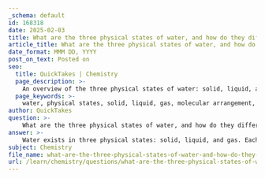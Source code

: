 ```yaml
---
_schema: default
id: 168318
date: 2025-02-03
title: What are the three physical states of water, and how do they differ in terms of molecular arrangement?
article_title: What are the three physical states of water, and how do they differ in terms of molecular arrangement?
date_format: MMM DD, YYYY
post_on_text: Posted on
seo:
  title: QuickTakes | Chemistry
  page_description: >-
    An overview of the three physical states of water: solid, liquid, and gas, detailing how molecular arrangements differ in each state and the implications for properties such as density and fluidity.
  page_keywords: >-
    water, physical states, solid, liquid, gas, molecular arrangement, ice, hydrogen bonding, density, water vapor, ecosystems, solvent
author: QuickTakes
question: >-
    What are the three physical states of water, and how do they differ in terms of molecular arrangement?
answer: >-
    Water exists in three physical states: solid, liquid, and gas. Each state is characterized by distinct molecular arrangements and behaviors:\n\n1. **Solid (Ice)**:\n   - In the solid state, water molecules are arranged in a crystalline lattice structure due to hydrogen bonding. This arrangement is more spaced out compared to the liquid state, which results in ice being less dense than liquid water. The hydrogen bonds hold the molecules in fixed positions, allowing them to vibrate but not move freely. This structure is responsible for ice's ability to float on water, providing insulation for aquatic ecosystems during cold weather.\n\n2. **Liquid (Water)**:\n   - In the liquid state, water molecules are in constant motion and are not held in fixed positions as in the solid state. The hydrogen bonds between molecules are transient, forming and breaking rapidly. This allows the molecules to slide past one another, giving liquid water its fluidity. The arrangement of molecules is denser than in ice, which is why liquid water is more compact and can dissolve various substances, making it an excellent solvent for biochemical reactions.\n\n3. **Gas (Water Vapor)**:\n   - In the gaseous state, water molecules are far apart and move freely at high speeds. The hydrogen bonds are minimal or nonexistent, allowing the molecules to escape into the air. This state occurs at higher temperatures when water molecules gain enough kinetic energy to overcome the attractive forces of hydrogen bonds. Water vapor is less dense than both liquid water and ice, contributing to its ability to rise and disperse in the atmosphere.\n\nIn summary, the differences in molecular arrangement among the three states of water—solid, liquid, and gas—are crucial for understanding water's unique properties and its role in biological processes and ecosystems.
subject: Chemistry
file_name: what-are-the-three-physical-states-of-water-and-how-do-they-differ-in-terms-of-molecular-arrangement.md
url: /learn/chemistry/questions/what-are-the-three-physical-states-of-water-and-how-do-they-differ-in-terms-of-molecular-arrangement
---
```


&nbsp;